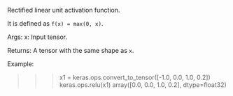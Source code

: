 Rectified linear unit activation function.

It is defined as `f(x) = max(0, x)`.

Args:
    x: Input tensor.

Returns:
    A tensor with the same shape as `x`.

Example:

>>> x1 = keras.ops.convert_to_tensor([-1.0, 0.0, 1.0, 0.2])
>>> keras.ops.relu(x1)
array([0.0, 0.0, 1.0, 0.2], dtype=float32)
